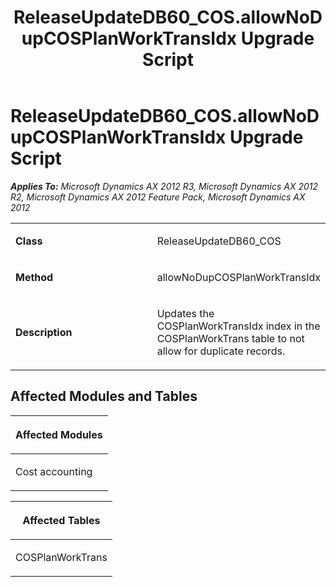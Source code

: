 ﻿---
title: ReleaseUpdateDB60_COS.allowNoDupCOSPlanWorkTransIdx Upgrade Script
TOCTitle: ReleaseUpdateDB60_COS.allowNoDupCOSPlanWorkTransIdx Upgrade Script
ms:assetid: 15ad682f-18fc-4bea-31ca-b840086dde2a
ms:mtpsurl: https://msdn.microsoft.com/en-us/library/JJ718544(v=AX.60)
ms:contentKeyID: 49706825
ms.date: 05/18/2015
mtps_version: v=AX.60
---

# ReleaseUpdateDB60\_COS.allowNoDupCOSPlanWorkTransIdx Upgrade Script 


_**Applies To:** Microsoft Dynamics AX 2012 R3, Microsoft Dynamics AX 2012 R2, Microsoft Dynamics AX 2012 Feature Pack, Microsoft Dynamics AX 2012_

<table>
<colgroup>
<col style="width: 50%" />
<col style="width: 50%" />
</colgroup>
<tbody>
<tr class="odd">
<td><p><strong>Class</strong></p></td>
<td><p>ReleaseUpdateDB60_COS</p></td>
</tr>
<tr class="even">
<td><p><strong>Method</strong></p></td>
<td><p>allowNoDupCOSPlanWorkTransIdx</p></td>
</tr>
<tr class="odd">
<td><p><strong>Description</strong></p></td>
<td><p>Updates the COSPlanWorkTransIdx index in the COSPlanWorkTrans table to not allow for duplicate records.</p></td>
</tr>
</tbody>
</table>


## Affected Modules and Tables

<table>
<colgroup>
<col style="width: 100%" />
</colgroup>
<thead>
<tr class="header">
<th><p>Affected Modules</p></th>
</tr>
</thead>
<tbody>
<tr class="odd">
<td><p>Cost accounting</p></td>
</tr>
</tbody>
</table>


<table>
<colgroup>
<col style="width: 100%" />
</colgroup>
<thead>
<tr class="header">
<th><p>Affected Tables</p></th>
</tr>
</thead>
<tbody>
<tr class="odd">
<td><p>COSPlanWorkTrans</p></td>
</tr>
</tbody>
</table>

  


